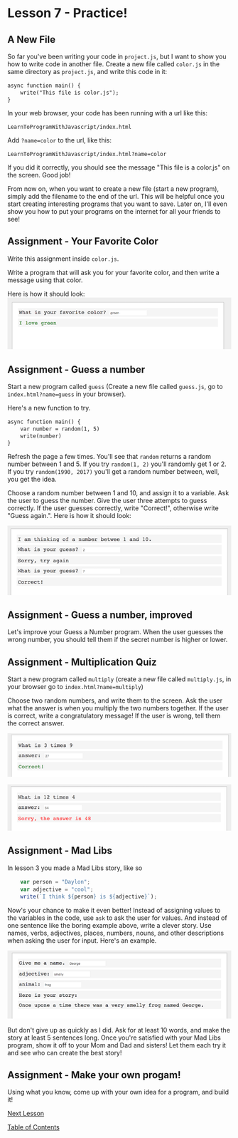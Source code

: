 # Lesson 7 - Practice!

## A New File

So far you've been writing your code in `project.js`, but I want to show you how to write code in another file. Create a new file called `color.js` in the same directory as `project.js`, and write this code in it:

```
async function main() {
    write("This file is color.js");
}
```

In your web browser, your code has been running with a url like this:
```
LearnToProgramWithJavascript/index.html
```
Add `?name=color` to the url, like this:
```
LearnToProgramWithJavascript/index.html?name=color
```
If you did it correctly, you should see the message "This file is a color.js" on the screen. Good job!

From now on, when you want to create a new file (start a new program), simply add the filename to the end of the url. This will be helpful once you start creating interesting programs that you want to save. Later on, I'll even show you how to put your programs on the internet for all your friends to see!

## Assignment - Your Favorite Color

Write this assignment inside `color.js`.

Write a program that will ask you for your favorite color, and then write a message using that color.

Here is how it should look:
![alt text](images/favorite-color-ss.png "Logo Title Text 1")

## Assignment - Guess a number

Start a new program called `guess` (Create a new file called `guess.js`, go to `index.html?name=guess` in your browser).

Here's a new function to try.

```
async function main() {
    var number = random(1, 5)
    write(number)
}
```

Refresh the page a few times. You'll see that `random` returns a random number between 1 and 5. If you try `random(1, 2)` you'll randomly get 1 or 2. If you try `random(1990, 2017)` you'll get a random number between, well, you get the idea.

Choose a random number between 1 and 10, and assign it to a variable. Ask the user to guess the number. Give the user three attempts to guess correctly. If the user guesses correctly, write "Correct!", otherwise write "Guess again.". Here is how it should look:

![alt text](images/guess-number-ss.png "Guess a number")

## Assignment - Guess a number, improved

Let's improve your Guess a Number program. When the user guesses the wrong number, you should tell them if the secret number is higher or lower.

## Assignment - Multiplication Quiz

Start a new program called `multiply` (create a new file called `multiply.js`, in your browser go to `index.html?name=multiply`)

Choose two random numbers, and write them to the screen. Ask the user what the answer is when you multiply the two numbers together. If the user is correct, write a congratulatory message! If the user is wrong, tell them the correct answer.

![alt text](images/multiply-2-ss.png "")

![alt text](images/multiply-1-ss.png "")


## Assignment - Mad Libs

In lesson 3 you made a Mad Libs story, like so

```javascript
    var person = "Daylon";
    var adjective = "cool";
    write(`I think ${person} is ${adjective}`);
```

Now's your chance to make it even better! Instead of assigning values to the variables in the code, use `ask` to ask the user for values. And instead of one sentence like the boring example above, write a clever story. Use names, verbs, adjectives, places, numbers, nouns, and other descriptions when asking the user for input. Here's an example.

![alt text](images/madlibs.png "")

But don't give up as quickly as I did. Ask for at least 10 words, and make the story at least 5 sentences long. Once you're satisfied with your Mad Libs program, show it off to your Mom and Dad and sisters! Let them each try it and see who can create the best story!

## Assignment - Make your own progam!

Using what you know, come up with your own idea for a program, and build it!

[Next Lesson](Lesson_08.md)

[Table of Contents](ToC.md)
